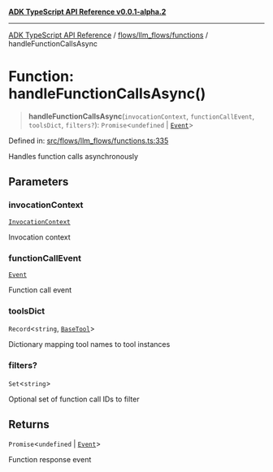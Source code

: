 [**ADK TypeScript API Reference v0.0.1-alpha.2**](../../../../README.md)

***

[ADK TypeScript API Reference](../../../../modules.md) / [flows/llm\_flows/functions](../README.md) / handleFunctionCallsAsync

# Function: handleFunctionCallsAsync()

> **handleFunctionCallsAsync**(`invocationContext`, `functionCallEvent`, `toolsDict`, `filters?`): `Promise`\<`undefined` \| [`Event`](../../../../events/Event/classes/Event.md)\>

Defined in: [src/flows/llm\_flows/functions.ts:335](https://github.com/njraladdin/adk-typescript/blob/main/src/flows/llm_flows/functions.ts#L335)

Handles function calls asynchronously

## Parameters

### invocationContext

[`InvocationContext`](../../../../agents/InvocationContext/classes/InvocationContext.md)

Invocation context

### functionCallEvent

[`Event`](../../../../events/Event/classes/Event.md)

Function call event

### toolsDict

`Record`\<`string`, [`BaseTool`](../../../../tools/BaseTool/classes/BaseTool.md)\>

Dictionary mapping tool names to tool instances

### filters?

`Set`\<`string`\>

Optional set of function call IDs to filter

## Returns

`Promise`\<`undefined` \| [`Event`](../../../../events/Event/classes/Event.md)\>

Function response event
